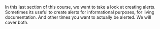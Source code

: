 In this last section of this course, we want to take a look at creating alerts. Sometimes its useful to create alerts for informational purposes, for living documentation. And other times you want to actually be alerted. We will cover both.